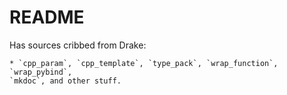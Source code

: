 # README

Has sources cribbed from Drake:

    * `cpp_param`, `cpp_template`, `type_pack`, `wrap_function`, `wrap_pybind`,
    `mkdoc`, and other stuff.
